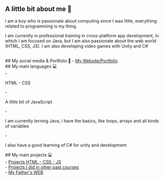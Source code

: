## A little bit about me 👾
<p>I am a boy who is passionate about computing since I was little, everything related to programming is my thing.</p>
<p>I am currently in professional training in cross-platform app development, in which I am focused on Java, but I am also passionate about the web world (HTML, CSS, JS). I am also developing video games with Unity and C#</p>
<br>
## My social media & Portfolio 👾
- <a href="https://aleixribalta.com">My Website/Portfolio</a>
<br>
## My main languages 💻
<br>
- <p>HTML - CSS</p>
- <p>A little bit of JavaScript</p>
- <p>I am currently lerning Java, i have the basics, like loops, arrays and all kinds of variables</p>
- <p>I also have a good learning of C# for unity and development</p>
## My main projects 💻
<br>
- <a href="https://github.com/ribalta23/MyProjectsHTML-CSS-JS">Projects HTML - CSS - JS</a>
<br>
- <a href="https://github.com/ribalta23/SMX-Projects">Projects I did in other past courses</a>
<br>
- <a href="https://github.com/ribalta23/FusteriaJoanRibalta">My Father's WEB</a>
